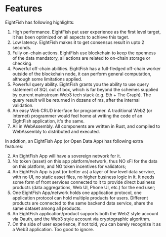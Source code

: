 # Features

EightFish has following highlights:

1. High performance. EightFish put user experience as the first level target, it has been optimized on all aspects to achieve this taget.
3. Low latency. EightFish makes it to get consensus result in upto 2 seconds.
2. Fully on-chain actions. EightFish use blockchain to keep the openness of the data mandatory, all actions are related to on-chain storage or checking.
2. Powerful off-chain abilities. EightFish has a full-fledged off-chain worker outside of the blockchain node, it can perform general computation, although some limitations applied.
4. Powerful query ability. EightFish grants you the ability to use query statement of SQL out of box, which is far beyond the schemes supplied by current mainstream Web3 tech stack (e.g. Eth + The Graph). The query result will be returned in dozens of ms, after the internal validation. 
5. An easy Web CRUD interface for programmer. A traditional Web2 (or Internet) programmer would feel home at writing the code of an EightFish application, it's the same.
6. All in WebAssembly. All components are written in Rust, and compiled to WebAssembly to distributed and executed.


In addtion, an EightFish App (or Open Data App) has following extra features:

2. An EightFish App will have a sovereign network for it.
1. No token (asset) on this app platform/network, thus NO xFi for the data on this platform, and NO token incentives for validators;
3. An EightFish App is just (or better as) a layer of low level data service, with no UI, no static asset files, no higher business logic in it. It needs some form of front services connected to it to provide direct business products (data aggregations, Web UI, Phone UI, etc.) for the end user;
4. One EightFish App/network holds one application protocol, one application protocol can hold multiple products for users. Different products are connected to the same backend data service, share the same dataset among all products.
5. An EightFish application/product supports both the Web2 style account via Oauth, and the Web3 style account via cryptographic algorithm.
6. On the side of user experience, if not told, you can barely recognize it as a Web3 application. Too good to ignore.